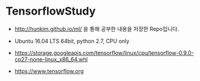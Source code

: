 # TensorflowStudy

* http://hunkim.github.io/ml/ 을 통해 공부한 내용을 저장한 Repo입니다.
* Ubuntu 16.04 LTS 64bit, python 2.7, CPU only 
* https://storage.googleapis.com/tensorflow/linux/cpu/tensorflow-0.9.0-cp27-none-linux_x86_64.whl


* https://www.tensorflow.org
